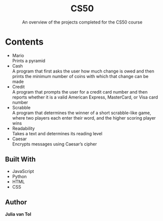<h1 align="center"><project-name>CS50</h1>

<p align="center"><project-description>An overview of the projects completed for the CS50 course</p>

# Contents
- Mario <br>
Prints a pyramid
- Cash <br>
A program that first asks the user how much change is owed and then prints the minimum number of coins with which that change can be made
- Credit <br>
A program that prompts the user for a credit card number and then reports whether it is a valid American Express, MasterCard, or Visa card number
- Scrabble <br>
A program that determines the winner of a short scrabble-like game, where two players each enter their word, and the higher scoring player wins
- Readability <br>
Takes a text and determines its reading level
- Caesar <br>
Encrypts messages using Caesar’s cipher

## Built With

- JavaScript
- Python
- HTML
- CSS


## Author

**Julia van Tol**
